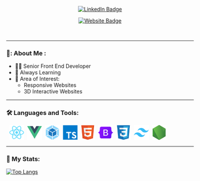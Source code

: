 <div id="header" align="center">
  <div class="tenor-gif-embed" data-postid="25011984" data-share-method="host" data-aspect-ratio="1.42857" data-width="100%"></div> <script type="text/javascript" async src="https://tenor.com/embed.js"></script>
</div>
<div id="badges">
  <p align="center">
    <a href="http://linkedin.com/in/jaspetham">
      <img src="https://img.shields.io/badge/LinkedIn-blue?style=for-the-badge&logo=linkedin&logoColor=white" alt="LinkedIn Badge" max-width="100%"/>
    </a>
  </p>
  <p align="center">
    <a href="https://jasper-personal-portfolio.netlify.app">
      <img src="https://img.shields.io/website-up-down-green-red/http/monip.org.svg" alt="Website Badge" max-width="100%"/>
    </a>
  </p>
</div>
<p align="center">
  <img src="https://komarev.com/ghpvc/?username=jaspetham&style=flat-square&color=blue" alt=""/>
</p>

---
### 📖: About Me :
- :woman_technologist: Senior Front End Developer
- :seedling: Always Learning
- 🤯 Area of Interest:
    - Responsive Websites
    - 3D Interactive Websites

---

### :hammer_and_wrench: Languages and Tools:
<div width="100%>
  <img src="https://github.com/devicons/devicon/blob/master/icons/javascript/javascript-original.svg" title="Javascript" alt="Javascript" width="40" height="40"/>&nbsp;
  <img src="https://github.com/devicons/devicon/blob/master/icons/react/react-original.svg" title="ReactJS" alt="react" width="40" height="40"/>&nbsp;
  <img src="https://github.com/devicons/devicon/blob/master/icons/vuejs/vuejs-original.svg" title="VueJS" alt="vuejs" width="40" height="40"/>&nbsp;
  <img src="https://github.com/devicons/devicon/blob/master/icons/webpack/webpack-original.svg" title="Webpack" alt="webpack" width="40" height="40"/>&nbsp;
  <img src="https://raw.githubusercontent.com/devicons/devicon/6910f0503efdd315c8f9b858234310c06e04d9c0/icons/typescript/typescript-original.svg" title="Typescript" alt="Typescript" width="40" height="40"/>&nbsp;
  <img src="https://github.com/devicons/devicon/blob/master/icons/html5/html5-original.svg" title="HTML5" alt="html5" width="40" height="40"/>&nbsp;
  <img src="https://github.com/devicons/devicon/blob/master/icons/bootstrap/bootstrap-original.svg" title="Bootstrap" alt="bootstrap" width="40" height="40"/>&nbsp;
  <img src="https://github.com/devicons/devicon/blob/master/icons/css3/css3-original.svg" title="CSS" alt="css" width="40" height="40"/>&nbsp;
  <img src="https://github.com/devicons/devicon/blob/master/icons/tailwindcss/tailwindcss-original.svg" title="TailwindCSS" alt="tailwindcss" width="40" height="40"/>&nbsp;
  <img src="https://github.com/devicons/devicon/blob/master/icons/nodejs/nodejs-original.svg" title="NodeJS" alt="nodejs" width="40" height="40"/>&nbsp;
</div>


---

### 🔖 My Stats:
[![Top Langs](https://github-readme-stats.vercel.app/api/top-langs/?username=jaspetham)](https://github.com/jaspetham/github-readme-stats)
